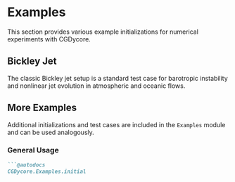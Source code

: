 # Examples

This section provides various example initializations for numerical experiments with CGDycore.

## Bickley Jet

The classic Bickley jet setup is a standard test case for barotropic instability and nonlinear jet evolution in atmospheric and oceanic flows.

## More Examples

Additional initializations and test cases are included in the `Examples` module and can be used analogously.

### General Usage
```markdown
```@autodocs
CGDycore.Examples.initial
```